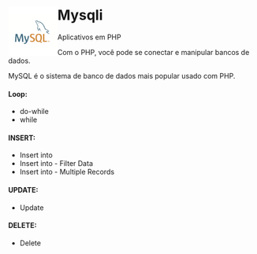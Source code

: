 # Mysqli <img align="left" alt="MySQL" width="100px" src="https://raw.githubusercontent.com/github/explore/80688e429a7d4ef2fca1e82350fe8e3517d3494d/topics/mysql/mysql.png" />

Aplicativos em PHP

Com o PHP, você pode se conectar e manipular bancos de dados.

MySQL é o sistema de banco de dados mais popular usado com PHP.


#### Loop:

* do-while
* while

#### INSERT:

* Insert into
* Insert into - Filter Data
* Insert into - Multiple Records

#### UPDATE:

* Update

#### DELETE:

* Delete
